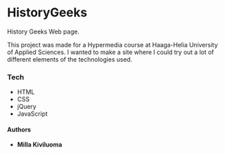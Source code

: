 # HistoryGeeks
History Geeks Web page.

This project was made for a Hypermedia course at Haaga-Helia University of Applied Sciences. 
I wanted to make a site where I could try out a lot of different elements of the technologies used. 

### Tech
* HTML
* CSS
* jQuery
* JavaScript

#### Authors
* **Milla Kiviluoma**

